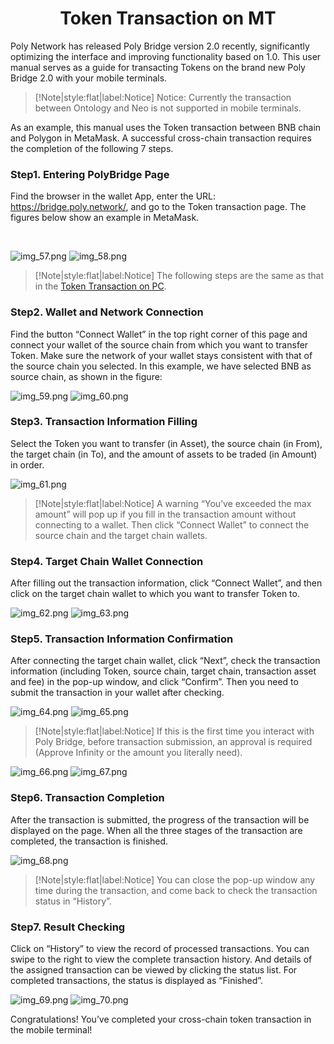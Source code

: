 <h1 align="center">Token Transaction on MT</h1>

Poly Network has released Poly Bridge version 2.0 recently, significantly optimizing the interface and improving functionality based on 1.0. 
This user manual serves as a guide for transacting Tokens on the brand new Poly Bridge 2.0 with your mobile terminals.

> [!Note|style:flat|label:Notice]
> Notice: Currently the transaction between Ontology and Neo is not supported in mobile terminals.

As an example, this manual uses the Token transaction between BNB chain and Polygon in MetaMask. 
A successful cross-chain transaction requires the completion of the following 7 steps.

### Step1. Entering PolyBridge Page
Find the browser in the wallet App, enter the URL: https://bridge.poly.network/, and go to the Token transaction page. 
The figures below show an example in MetaMask.


<figure class="half">
    <img src="resources/img_57.png" alt="">
    <img src="resources/img_58.png" alt="">
</figure>

![img_57.png](img_57.png)
![img_58.png](img_58.png)



> [!Note|style:flat|label:Notice]
> The following steps are the same as that in the [Token Transaction on PC](../../Core_Smart_Contract/User_Manuals/Token_Transaction.md).

### Step2. Wallet and Network Connection
Find the button “Connect Wallet” in the top right corner of this page and connect your wallet of the source chain from which you want to transfer Token. 
Make sure the network of your wallet stays consistent with that of the source chain you selected. 
In this example, we have selected BNB as source chain, as shown in the figure:

![img_59.png](img_59.png) ![img_60.png](img_60.png)


### Step3. Transaction Information Filling
Select the Token you want to transfer (in Asset), the source chain (in From), the target chain (in To), and the amount of assets to be traded (in Amount) in order.

![img_61.png](img_61.png)


> [!Note|style:flat|label:Notice]
> A warning “You’ve exceeded the max amount” will pop up if you fill in the transaction amount without connecting to a wallet. 
> Then click “Connect Wallet” to connect the source chain and the target chain wallets.

### Step4. Target Chain Wallet Connection
After filling out the transaction information, click “Connect Wallet”, and then click on the target chain wallet to which you want to transfer Token to.

![img_62.png](img_62.png) ![img_63.png](img_63.png)



### Step5. Transaction Information Confirmation
After connecting the target chain wallet, click “Next”, check the transaction information (including Token, source chain, target chain, transaction asset and fee) in the pop-up window, and click “Confirm”. 
Then you need to submit the transaction in your wallet after checking.

![img_64.png](img_64.png) ![img_65.png](img_65.png)

> [!Note|style:flat|label:Notice]
> If this is the first time you interact with Poly Bridge, before transaction submission, an approval is required (Approve Infinity or the amount you literally need).

![img_66.png](img_66.png) ![img_67.png](img_67.png)

### Step6. Transaction Completion
After the transaction is submitted, the progress of the transaction will be displayed on the page. 
When all the three stages of the transaction are completed, the transaction is finished. 

![img_68.png](img_68.png)


> [!Note|style:flat|label:Notice]
> You can close the pop-up window any time during the transaction, and come back to check the transaction status in “History”.


### Step7. Result Checking
Click on “History” to view the record of processed transactions. 
You can swipe to the right to view the complete transaction history. 
And details of the assigned transaction can be viewed by clicking the status list. 
For completed transactions, the status is displayed as “Finished”.

![img_69.png](img_69.png) ![img_70.png](img_70.png)

Congratulations! 
You’ve completed your cross-chain token transaction in the mobile terminal!